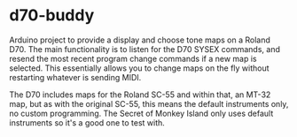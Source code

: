 # d70-buddy
Arduino project to provide a display and choose tone maps on a Roland D70. The main functionality is to listen for the D70 SYSEX commands, and resend the most recent program change commands if a new map is selected. This essentially allows you to change maps on the fly without restarting whatever is sending MIDI.

The D70 includes maps for the Roland SC-55 and within that, an MT-32 map, but as with the original SC-55, this means the default instruments only, no custom programming. The Secret of Monkey Island only uses default instruments so it's a good one to test with.

